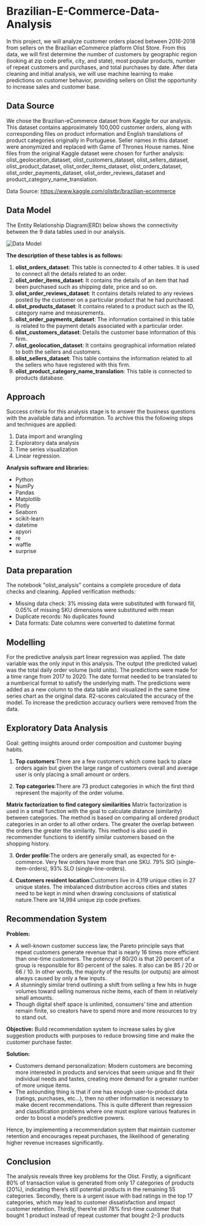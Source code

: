 
# Brazilian-E-Commerce-Data-Analysis

In this project, we will analyze customer orders placed between 2016-2018 from sellers on the Brazilian eCommerce platform Olist Store. From this data, we will first determine the number of customers by geographic region (looking at zip code prefix, city, and state), most popular products, number of repeat customers and purchases, and total purchases by date. After data cleaning and initial analysis, we will use machine learning to make predictions on customer behavior, providing sellers on Olist the opportunity to increase sales and customer base.

## Data Source

We chose the Brazilian-eCommerce dataset from Kaggle for our analysis. This dataset contains approximately 100,000 customer orders, along with corresponding files on product information and English translations of product categories originally in Portuguese. Seller names in this dataset were anonymized and replaced with Game of Thrones House names. Nine files from the original Kaggle dataset were chosen for further analysis: olist_geolocation_dataset, olist_customers_dataset, olist_sellers_dataset, olist_product_dataset, olist_order_items_dataset, olist_orders_dataset, olist_order_payments_dataset, olist_order_reviews_dataset and product_category_name_translation.

Data Source: https://www.kaggle.com/olistbr/brazilian-ecommerce
## Data Model
The Entity Relationship Diagram(ERD) below shows the connectivity between the 9 data tables used in our analysis.

![Data Model](https://github.com/user-attachments/assets/faf35492-6039-4802-be6f-cd8004523455)

**The description of these tables is as follows:**
1. **olist_orders_dataset**: This table is connected to 4 other tables. It is used to connect all the details related to an order.
2. **olist_order_items_dataset**: It contains the details of an item that had been purchased such as shipping date, price and so on.
3. **olist_order_reviews_dataset**: It contains details related to any reviews posted by the customer on a particular product that he had purchased.
4. **olist_products_dataset**: It contains related to a product such as the ID, category name and measurements.
5. **olist_order_payments_dataset**: The information contained in this table is related to the payment details associated with a particular order.
6. **olist_customers_dataset**: Details the customer base information of this firm.
7. **olist_geolocation_dataset**: It contains geographical information related to both the sellers and customers.
8. **olist_sellers_dataset**: This table contains the information related to all the sellers who have registered with this firm.
9. **olist_product_category_name_translation**: This table is connected to products database.
## Approach

Success criteria for this analysis stage is to answer the business questions with the available data and information. To archive this the following steps and techniques are applied:
1. Data import and wrangling
2. Exploratory data analysis
3. Time series visualization
4. Linear regression.

**Analysis software and libraries:**
* Python
* NumPy
* Pandas
* Matplotlib
* Plotly
* Seaborn
* scikit-learn
* datetime
* apyori
* re
* waffle
* surprise
## Data preparation
The notebook "olist_analysis" contains a complete procedure of data checks and cleaning. Applied verification methods:

* Missing data check: 3% missing data were substituted with forward fill, 0.05% of missing SKU dimensions were substitured with mean
* Duplicate records: No duplicates found
* Data formats: Date columns were converted to datetime format
## Modelling
For the predictive analysis part linear regression was applied. The date variable was the only input in this analysis. The output (the predicted value) was the total daily order volume (sold units). The predictions were made for a time range from 2017 to 2020. The date format needed to be translated to a numberical format to satisfy the underlying math. The predictions were added as a new column to the data table and visualized in the same time series chart as the original data. R2-scores calculated the accuracy of the model. To increase the prediction accuracy ourliers were removed from the data.
## Exploratory Data Analysis
Goal: getting insights around order composition and customer buying habits.

1. **Top customers**:There are a few customers which come back to place orders again but given the large range of customers overall and average user is only placing a small amount or orders.

2. **Top categories**:There are 73 product categories in which the first third represent the majority of the order volume.

  **Matrix factorization to find category similarities**
  Matrix factorization is used in a small function with the goal to calculate distance (similarity) between categories. The method is based on 
  comparing all ordered product categories in an order to all other orders. The greater the overlap between the orders the greater the similarity. 
  This method is also used in recommender functions to identify similar customers based on the shopping history.

3. **Order profile**:The orders are generally small, as expected for e-commerce. Very few orders have more than one SKU. 79% SIO (single-item-orders), 93% SLO (single-line-orders).

4. **Customers resident location**:Customers live in 4,119 unique cities in 27 unique states.
The imbalanced distribution accross cities and states need to be kept in mind when drawing conclusions of statistical nature.There are 14,994 unique zip code prefixes.


## Recommendation System
**Problem:** 
* A well-known customer success law, the Pareto principle says that repeat customers generate revenue that is nearly 16 times more efficient than one-time customers. The potency of 80/20 is that 20 percent of a group is responsible for 80 percent of the sales. It also can be 85 / 20 or 66 / 10. In other words, the majority of the results (or outputs) are almost always caused by only a few inputs.
* A stunningly similar trend outlining a shift from selling a few hits in huge volumes toward selling numerous niche items, each of them in relatively small amounts.
* Though digital shelf space is unlimited, consumers’ time and attention remain finite, so creators have to spend more and more resources to try to stand out.

**Objective:**
Build recommendation system to increase sales by give suggestion products with purposes to reduce browsing time and make the customer purchase faster.

**Solution:**
* Customers demand personalization: Modern customers are becoming more interested in products and services that seem unique and fit their individual needs and tastes, creating more demand for a greater number of more unique items.
* The astounding thing is that if one has enough user-to-product data (ratings, purchases, etc…), then no other information is necessary to make decent recommendations. This is quite different than regression and classification problems where one must explore various features in order to boost a model’s predictive powers.

Hence, by implementing a recommendation system that maintain customer retention and encourages repeat purchases, the likelihood of generating higher revenue increases significantly.
## Conclusion
The analysis reveals three key problems for the Olist. Firstly, a significant 80% of transaction value is generated from only 17 categories of products (20%), indicating there’s still potential products in the remaining 55 categories. Secondly, there is a urgent issue with bad ratings in the top 17 categories, which may lead to customer dissatisfaction and impact customer retention. Thirdly, there’re still 78% first-time customer that bought 1 product instead of repeat customer that bought 2–3 products
